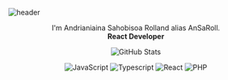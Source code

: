 ![header](https://capsule-render.vercel.app/api?type=waving&theme=gradient&color=timeAuto&height=300&section=header&text=Make%20it%20Happen&fontSize=50&animation=fadeIn&desc=Andrianianina%20Sahobisoa%20Rolland&descSize=25d&descAlignY=100&descAlign=60)

<p align=center>I'm Andrianiaina Sahobisoa Rolland alias AnSaRoll. <br/> <b> React Developer </b> </p>

<!-- [![GitHub Streak](https://streak-stats.demolab.com?user=ansaroll&theme=garden)](https://git.io/streak-stats)
  <p align="center"> -->
  <p align="center">
    <img src="https://github-readme-streak-stats.herokuapp.com?user=ansaroll&theme=solarized-dark&theme=garden&ring=047884&sideNums=06ACBD&dates=06ACBD&currStreakNum=06ACBD&currStreakLabel=06ACBD&background=ffffff00&hide_border=true&stroke=ffffff00" alt="GitHub Stats" />
  </p>
  
  <p align='center'>
  <img alt='JavaScript' src='https://img.shields.io/badge/JavaScript-fcba03?style=for-the-badge&logo=javascript&logoColor=white'/>
  <img alt='Typescript' src='https://img.shields.io/badge/Typescript-0f7aab?style=for-the-badge&logo=typescript&logoColor=white'/>
  <img alt='React' src='https://img.shields.io/badge/React-65bde6?style=for-the-badge&logo=react&logoColor=white'/>
  <img alt='PHP' src='https://img.shields.io/badge/PHP-4755b5?style=for-the-badge&logo=php&logoColor=white'/>
  </p>

<!-- <p align=center>  <strong>
<img src='https://komarev.com/ghpvc/?username=ansaroll&color=008080'>
</strong> <p> -->
